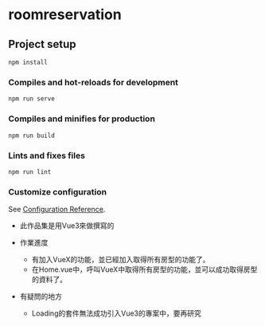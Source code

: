 # roomreservation

## Project setup
```
npm install
```

### Compiles and hot-reloads for development
```
npm run serve
```

### Compiles and minifies for production
```
npm run build
```

### Lints and fixes files
```
npm run lint
```

### Customize configuration
See [Configuration Reference](https://cli.vuejs.org/config/).

* 此作品集是用Vue3來做撰寫的
* 作業進度
	* 有加入VueX的功能，並已經加入取得所有房型的功能了。
	* 在Home.vue中，呼叫VueX中取得所有房型的功能，並可以成功取得房型的資料了。
	
* 有疑問的地方
	* Loading的套件無法成功引入Vue3的專案中，要再研究
